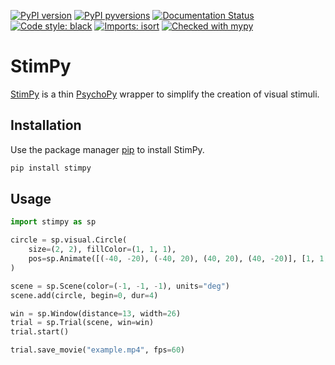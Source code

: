 [![PyPI version](https://badge.fury.io/py/stimpy.svg)](https://pypi.python.org/pypi/stimpy)
[![PyPI pyversions](https://img.shields.io/pypi/pyversions/stimpy.svg)](https://pypi.python.org/pypi/stimpy)
[![Documentation Status](https://readthedocs.org/projects/stimpy/badge/?version=latest)](https://stimpy.readthedocs.io/en/latest/?badge=latest)
[![Code style: black](https://img.shields.io/badge/code%20style-black-000000.svg)](https://github.com/psf/black)
[![Imports: isort](https://img.shields.io/badge/%20imports-isort-%231674b1?style=flat&labelColor=ef8336)](https://pycqa.github.io/isort/)
[![Checked with mypy](http://www.mypy-lang.org/static/mypy_badge.svg)](http://mypy-lang.org/)
# StimPy

[StimPy](https://github.com/kclamar/stimpy) is a thin [PsychoPy](https://www.psychopy.org/) wrapper to simplify the creation of visual stimuli.

## Installation

Use the package manager [pip](https://pip.pypa.io/en/stable/) to install StimPy.

```bash
pip install stimpy
```

## Usage

```python
import stimpy as sp

circle = sp.visual.Circle(
    size=(2, 2), fillColor=(1, 1, 1),
    pos=sp.Animate([(-40, -20), (-40, 20), (40, 20), (40, -20)], [1, 1, 1, 1])
)

scene = sp.Scene(color=(-1, -1, -1), units="deg")
scene.add(circle, begin=0, dur=4)

win = sp.Window(distance=13, width=26)
trial = sp.Trial(scene, win=win)
trial.start()

trial.save_movie("example.mp4", fps=60)

```
